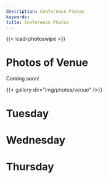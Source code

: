 ```yaml
---
description: Conference Photos
keywords:
title: Conference Photos
---
```


{{< load-photoswipe >}}

# Photos of Venue

Coming soon!

 {{< gallery dir="img/photos/venue" />}}


# Tuesday

<!--- {{< gallery dir="img/photos/tuesday" />}} -->

# Wednesday 

<!--- {{< gallery dir="img/photos/wednesday" />}} -->

# Thursday

<!--- {{< gallery dir="img/photos/thursday" />}} -->